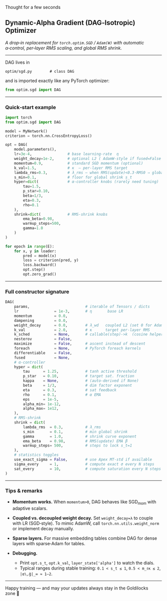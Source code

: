 Thought for a few seconds


## Dynamic‑Alpha Gradient (DAG‑Isotropic) Optimizer

*A drop‑in replacement for `torch.optim.SGD` / `Adam(W)` with automatic α‑control, per‑layer RMS scaling, and global RMS shrink.*

---

DAG lives in

```text
optim/sgd.py        # class DAG
```

and is imported exactly like any PyTorch optimizer:

```python
from optim.sgd import DAG
```

---

### Quick‑start example

```python
import torch
from optim.sgd import DAG

model = MyNetwork()
criterion = torch.nn.CrossEntropyLoss()

opt = DAG(
    model.parameters(),
    lr=3e-4,                # base learning‑rate  η
    weight_decay=1e-2,      # optional L2 ( AdamW‑style if fused=False )
    momentum=0.9,           # standard SGD momentum (optional)
    k_val=1.5,              # κ  – per‑layer RMS target
    lambda_rms=0.3,         # λ_rms – when RMS(update)<0.3·RMS0 ⇒ global shrink begins
    s_min=0.1,              # floor for global shrink s_t
    hyper=dict(             # α‑controller knobs (rarely need tuning)
        tau=1.5,
        p_star=0.10,
        beta=1/3,
        eta=0.3,
        rho=0.1
    ),
    shrink=dict(            # RMS‑shrink knobs
        ema_beta=0.98,
        warmup_steps=500,
        gamma=1.0
    )
)

for epoch in range(E):
    for x, y in loader:
        pred = model(x)
        loss = criterion(pred, y)
        loss.backward()
        opt.step()
        opt.zero_grad()
```

---

### Full constructor signature

```python
DAG(
    params,                         # iterable of Tensors / dicts
    lr                = 1e-3,       # η       base LR
    momentum          = 0.0,
    dampening         = 0.0,
    weight_decay      = 0.0,        # λ_wd   coupled L2 (set 0 for AdamW‑style decoupling)
    k_val             = 2.0,        # κ      target per‑layer RMS
    k_sched           = None,       # callable(step)->k  (cosine helper included)
    nesterov          = False,
    maximize          = False,      # ascent instead of descent
    foreach           = None,       # PyTorch foreach kernels
    differentiable    = False,
    fused             = None,
    # α‑controller
    hyper = dict(
        tau      = 1.25,            # tanh active threshold
        p_star   = 0.10,            # target sat. fraction
        kappa    = None,            # (auto‑derived if None)
        beta     = 1/3,             # dim factor exponent
        eta      = 0.3,             # sat feedback
        rho      = 0.1,             # α EMA
        eps      = 1e-5,
        alpha_min= 1e-12,
        alpha_max= 1e12,
    ),
    # RMS‑shrink
    shrink = dict(
        lambda_rms  = 0.3,          # λ_rms
        s_min       = 0.1,          # min global shrink
        gamma       = 1.0,          # shrink curve exponent
        ema_beta    = 0.98,         # RMS(update) EMA β
        warmup_steps= 500,          # steps to lock s_t=1
    ),
    # statistics toggles
    use_exact_sigma = False,        # use Apex MT-std if available
    sigma_every     = 1,            # compute exact σ every N steps
    sat_every       = 10,           # compute saturation every N steps
)
```


---

### Tips & remarks

* **Momentum works.**  When `momentum>0`, DAG behaves like $\text{SGD}_{\text{mom}}$ with adaptive scalars.
* **Coupled vs. decoupled weight decay.**  Set `weight_decay=λ` to couple with LR (SGD‑style).
  To mimic AdamW, call `torch.nn.utils.weight_norm` or implement decay manually.
* **Sparse layers.**  For massive embedding tables combine DAG for dense layers with sparse‑Adam for tables.
* **Debugging.**

  * Print `opt.s_t`, `opt.k_val`, `layer_state['alpha']` to watch the dials.
  * Typical ranges during stable training: `0.1 < s_t ≤ 1`, `0.5 < m_ℓκ ≤ 2`, `|α\,ĝ|_∞ ≈ 1–2`.

---

Happy training — and may your updates always stay in the Goldilocks zone 🚀
